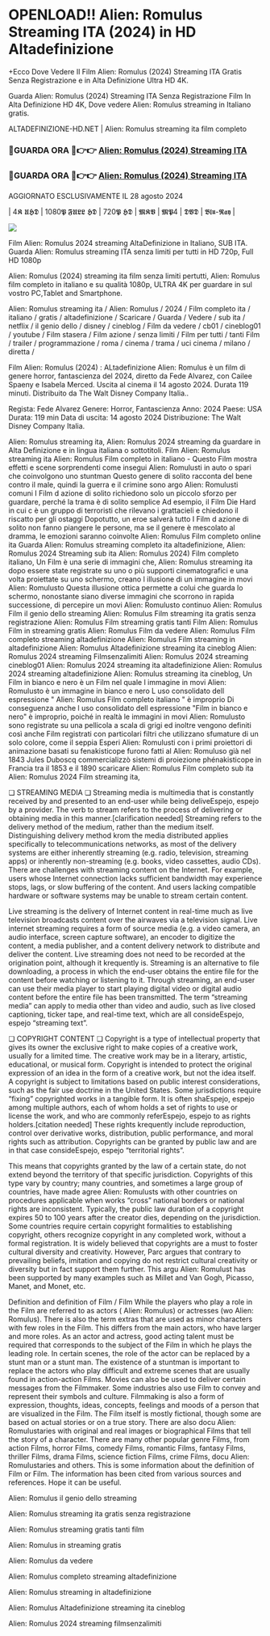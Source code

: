 # OPENLOAD!! Alien: Romulus Streaming ITA (2024) in HD Altadefinizione

+Ecco Dove Vedere Il Film Alien: Romulus (2024) Streaming ITA Gratis Senza Registrazione e in Alta Definizione Ultra HD 4K.

Guarda Alien: Romulus (2024) Streaming ITA Senza Registrazione Film In Alta Definizione HD 4K, Dove vedere Alien: Romulus streaming in Italiano gratis.

ALTADEFINIZIONE-HD.NET | Alien: Romulus streaming ita film completo

### 🔴GUARDA ORA 🔴👉👉 [Alien: Romulus (2024) Streaming ITA](https://t.co/lDWxOI9iKb)

### 🔴GUARDA ORA 🔴👉👉 [Alien: Romulus (2024) Streaming ITA](https://t.co/lDWxOI9iKb)

AGGIORNATO ESCLUSIVAMENTE IL 28 agosto 2024

| 4𝕶 𝖀𝕳𝕯 | 1080𝕻 𝕱𝖀𝕷𝕷 𝕳𝕯 | 720𝕻 𝕳𝕯 | 𝕸𝕶𝖁 | 𝕸𝕻4 | 𝕯𝖁𝕯 | 𝕭𝖑𝖚-𝕽𝖆𝖞 |

<p dir="auto"><a href="https://t.co/lDWxOI9iKb" title="PLAYNOW" rel="nofollow"><img src="https://i.imgur.com/jhNGoEt.gif" style="max-width: 100%;"></a></p>

Film Alien: Romulus 2024 streaming AltaDefinizione in Italiano, SUB ITA. Guarda Alien: Romulus streaming ITA senza limiti per tutti in HD 720p, Full HD 1080p

Alien: Romulus (2024) streaming ita film senza limiti pertutti, Alien: Romulus film completo in italiano e su qualità 1080p, ULTRA 4K per guardare in sul vostro PC,Tablet and Smartphone.

Alien: Romulus streaming ita / Alien: Romulus / 2024 / Film completo ita / italiano / gratis / altadefinizione / Scaricare / Guarda / Vedere / sub ita / netflix / il genio dello / disney / cineblog / Film da vedere / cb01 / cineblog01 / youtube / Film stasera / Film azione / senza limiti / Film per tutti / tanti Film / trailer / programmazione / roma / cinema / trama / uci cinema / milano / diretta /

Film Alien: Romulus (2024) : ALtadefinizione Alien: Romulus è un film di genere horror, fantascienza del 2024, diretto da Fede Alvarez, con Cailee Spaeny e Isabela Merced. Uscita al cinema il 14 agosto 2024. Durata 119 minuti. Distribuito da The Walt Disney Company Italia..

Regista: Fede Alvarez
Genere: Horror, Fantascienza
Anno: 2024
Paese: USA
Durata: 119 min
Data di uscita: 14 agosto 2024
Distribuzione: The Walt Disney Company Italia.

Alien: Romulus streaming ita, Alien: Romulus 2024 streaming da guardare in Alta Definizione e in lingua italiana o sottotitoli. Film Alien: Romulus streaming ita Alien: Romulus Film completo in italiano - Questo Film mostra effetti e scene sorprendenti come insegui Alien: Romulusti in auto o spari che coinvolgono uno stuntman Questo genere di solito racconta del bene contro il male, quindi la guerra e il crimine sono argo Alien: Romulusti comuni I Film d azione di solito richiedono solo un piccolo sforzo per guardare, perché la trama è di solito semplice Ad esempio, il Film Die Hard in cui c è un gruppo di terroristi che rilevano i grattacieli e chiedono il riscatto per gli ostaggi Dopotutto, un eroe salverà tutto I Film d azione di solito non fanno piangere le persone, ma se il genere è mescolato al dramma, le emozioni saranno coinvolte Alien: Romulus Film completo online ita Guarda Alien: Romulus streaming completo ita altadefinizione, Alien: Romulus 2024 Streaming sub ita Alien: Romulus 2024) Film completo italiano, Un Film è una serie di immagini che, Alien: Romulus streaming ita dopo essere state registrate su uno o più supporti cinematografici e una volta proiettate su uno schermo, creano l illusione di un immagine in movi Alien: Romulusto Questa illusione ottica permette a colui che guarda lo schermo, nonostante siano diverse immagini che scorrono in rapida successione, di percepire un movi Alien: Romulusto continuo Alien: Romulus Film il genio dello streaming Alien: Romulus Film streaming ita gratis senza registrazione Alien: Romulus Film streaming gratis tanti Film Alien: Romulus Film in streaming gratis Alien: Romulus Film da vedere Alien: Romulus Film completo streaming altadefinizione Alien: Romulus Film streaming in altadefinizione Alien: Romulus Altadefinizione streaming ita cineblog Alien: Romulus 2024 streaming Filmsenzalimiti Alien: Romulus 2024 streaming cineblog01 Alien: Romulus 2024 streaming ita altadefinizione Alien: Romulus 2024 streaming altadefinizione Alien: Romulus streaming ita cineblog, Un Film in bianco e nero è un Film nel quale l immagine in movi Alien: Romulusto è un immagine in bianco e nero L uso consolidato dell espressione " Alien: Romulus Film completo italiano " è improprio Di conseguenza anche l uso consolidato dell espressione "Film in bianco e nero" è improprio, poiché in realtà le immagini in movi Alien: Romulusto sono registrate su una pellicola a scala di grigi ed inoltre vengono definiti così anche Film registrati con particolari filtri che utilizzano sfumature di un solo colore, come il seppia Esperi Alien: Romulusti con i primi proiettori di animazione basati su fenakisticope furono fatti al Alien: Romuluso già nel 1843 Jules Duboscq commercializzò sistemi di proiezione phénakisticope in Francia tra il 1853 e il 1890 scaricare Alien: Romulus Film completo sub ita Alien: Romulus 2024 Film streaming ita,

❏ STREAMING MEDIA ❏ Streaming media is multimedia that is constantly received by and presented to an end-user while being deliveEspejo, espejo by a provider. The verb to stream refers to the process of delivering or obtaining media in this manner.[clarification needed] Streaming refers to the delivery method of the medium, rather than the medium itself. Distinguishing delivery method krom the media distributed applies specifically to telecommunications networks, as most of the delivery systems are either inherently streaming (e.g. radio, television, streaming apps) or inherently non-streaming (e.g. books, video cassettes, audio CDs). There are challenges with streaming content on the Internet. For example, users whose Internet connection lacks sufficient bandwidth may experience stops, lags, or slow buffering of the content. And users lacking compatible hardware or software systems may be unable to stream certain content.

Live streaming is the delivery of Internet content in real-time much as live television broadcasts content over the airwaves via a television signal. Live internet streaming requires a form of source media (e.g. a video camera, an audio interface, screen capture software), an encoder to digitize the content, a media publisher, and a content delivery network to distribute and deliver the content. Live streaming does not need to be recorded at the origination point, although it krequently is. Streaming is an alternative to file downloading, a process in which the end-user obtains the entire file for the content before watching or listening to it. Through streaming, an end-user can use their media player to start playing digital video or digital audio content before the entire file has been transmitted. The term “streaming media” can apply to media other than video and audio, such as live closed captioning, ticker tape, and real-time text, which are all consideEspejo, espejo “streaming text”.

❏ COPYRIGHT CONTENT ❏ Copyright is a type of intellectual property that gives its owner the exclusive right to make copies of a creative work, usually for a limited time. The creative work may be in a literary, artistic, educational, or musical form. Copyright is intended to protect the original expression of an idea in the form of a creative work, but not the idea itself. A copyright is subject to limitations based on public interest considerations, such as the fair use doctrine in the United States. Some jurisdictions require “fixing” copyrighted works in a tangible form. It is often shaEspejo, espejo among multiple authors, each of whom holds a set of rights to use or license the work, and who are commonly referEspejo, espejo to as rights holders.[citation needed] These rights krequently include reproduction, control over derivative works, distribution, public performance, and moral rights such as attribution. Copyrights can be granted by public law and are in that case consideEspejo, espejo “territorial rights”.

This means that copyrights granted by the law of a certain state, do not extend beyond the territory of that specific jurisdiction. Copyrights of this type vary by country; many countries, and sometimes a large group of countries, have made agree Alien: Romulusts with other countries on procedures applicable when works “cross” national borders or national rights are inconsistent. Typically, the public law duration of a copyright expires 50 to 100 years after the creator dies, depending on the jurisdiction. Some countries require certain copyright formalities to establishing copyright, others recognize copyright in any completed work, without a formal registration. It is widely believed that copyrights are a must to foster cultural diversity and creativity. However, Parc argues that contrary to prevailing beliefs, imitation and copying do not restrict cultural creativity or diversity but in fact support them further. This argu Alien: Romulust has been supported by many examples such as Millet and Van Gogh, Picasso, Manet, and Monet, etc.

Definition and definition of Film / Film While the players who play a role in the Film are referred to as actors ( Alien: Romulus) or actresses (wo Alien: Romulus). There is also the term extras that are used as minor characters with few roles in the Film. This differs from the main actors, who have larger and more roles. As an actor and actress, good acting talent must be required that corresponds to the subject of the Film in which he plays the leading role. In certain scenes, the role of the actor can be replaced by a stunt man or a stunt man. The existence of a stuntman is important to replace the actors who play difficult and extreme scenes that are usually found in action-action Films. Movies can also be used to deliver certain messages from the Filmmaker. Some industries also use Film to convey and represent their symbols and culture. Filmmaking is also a form of expression, thoughts, ideas, concepts, feelings and moods of a person that are visualized in the Film. The Film itself is mostly fictional, though some are based on actual stories or on a true story. There are also docu Alien: Romulustaries with original and real images or biographical Films that tell the story of a character. There are many other popular genre Films, from action Films, horror Films, comedy Films, romantic Films, fantasy Films, thriller Films, drama Films, science fiction Films, crime Films, docu Alien: Romulustaries and others. This is some information about the definition of Film or Film. The information has been cited from various sources and references. Hope it can be useful.

Alien: Romulus il genio dello streaming

Alien: Romulus streaming ita gratis senza registrazione

Alien: Romulus streaming gratis tanti film

Alien: Romulus in streaming gratis

Alien: Romulus da vedere

Alien: Romulus completo streaming altadefinizione

Alien: Romulus streaming in altadefinizione

Alien: Romulus Altadefinizione streaming ita cineblog

Alien: Romulus 2024 streaming filmsenzalimiti

